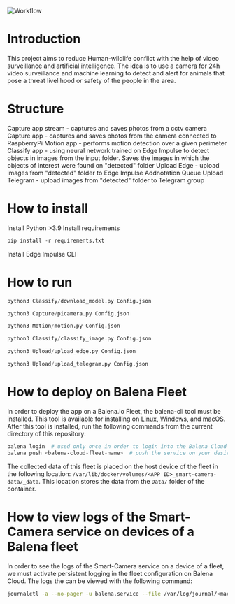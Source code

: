 ![Workflow](img/workflow.png)

Introduction
============

This project aims to reduce Human-wildlife conflict with the help of video surveillance and artificial intelligence.
The idea is to use a camera for 24h video surveillance and machine learning to detect and alert for animals that pose a threat livelihood or safety of the people in the area.

Structure
=========

Capture app stream - captures and saves photos from a cctv camera
Capture app - captures and saves photos from the camera connected to RaspberryPi
Motion app - performs motion detection over a given perimeter
Classify app - using neural network trained on Edge Impulse to detect objects in images from the input folder. Saves the images in which the objects of interest were found on "detected" folder
Upload Edge - upload images from "detected" folder to Edge Impulse Addnotation Queue
Upload Telegram - upload images from "detected" folder to Telegram group

How to install
==============

Install Python >3.9
Install requirements

```python
pip install -r requirements.txt
```

Install Edge Impulse CLI

How to run
==========

```python
python3 Classify/download_model.py Config.json

python3 Capture/picamera.py Config.json

python3 Motion/motion.py Config.json

python3 Classify/classify_image.py Config.json

python3 Upload/upload_edge.py Config.json

python3 Upload/upload_telegram.py Config.json
```

How to deploy on Balena Fleet
==========
In order to deploy the app on a Balena.io Fleet, the balena-cli tool must be installed. This tool is available for installing on [Linux](https://github.com/balena-io/balena-cli/blob/master/INSTALL-LINUX.md), [Windows](https://github.com/balena-io/balena-cli/blob/master/INSTALL-WINDOWS.md), and [macOS](https://github.com/balena-io/balena-cli/blob/master/INSTALL-MAC.md). After this tool is installed, run the following commands from the current directory of this repository:

```bash
balena login  # used only once in order to login into the Balena Cloud account
balena push <balena-cloud-fleet-name>  # push the service on your desired fleet, e.g.: gh_omegamax10/thesearchlife-smart-camera
```

The collected data of this fleet is placed on the host device of the fleet in the following location: `/var/lib/docker/volumes/<APP ID>_smart-camera-data/_data`. This location stores the data from the `Data/` folder of the container.


How to view logs of the Smart-Camera service on devices of a Balena fleet
==========
In order to see the logs of the Smart-Camera service on a device of a fleet, we must activate persistent logging in the fleet configuration on Balena Cloud. The logs the can be viewed with the following command:

```bash
journalctl -a --no-pager -u balena.service --file /var/log/journal/<machine-id>/system.journal  # Replace <machine-id> with the unique system identifier to view balena.service logs from the specified journal file, e.g.:cdc38b4575d543bab0fc166e5f1fba07; the machine-id can be found in /etc/machine-id
```
